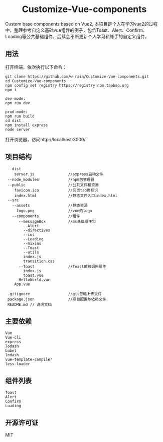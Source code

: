 <h1 align="center">Customize-Vue-components</h1>

<div align="left">
Custom base components based on Vue2, 本项目是个人在学习vue2的过程中，整理参考自定义基础vue组件的例子，包含Toast、Alert、Confirm、Loading等公共基础组件，后续会不断更新个人学习和练手的自定义组件。
</div>

## 用法

打开终端，依次执行以下命令：

    git clone https://github.com/w-rain/Customize-Vue-components.git
    cd Customize-Vue-components
    npm config set registry https://registry.npm.taobao.org
    npm i

    dev-mode:
    npm run dev 

    prod-mode:
    npm run build
    cd dist 
    npm install express
    node server 


打开浏览器，访问http://localhost:3000/

## 项目结构

```
 --dist
    server.js               //express启动文件
 --node_modules             //npm包管理器
 --public                   //公共文件和资源
    favicon.ico             //网页tab页标识
    index.html              //静态文件入口index.html
 --src  
   --assets                 //静态资源
     logo.png               //vue的logo
   --components             //组件
      --messageBox          //ms基础组件包
        --Alert
        --directives
        --ios
        --Loading
        --mixins
        --Toast
        --utils
        index.js
        transition.css
      --Toast               //Toast单独调用组件
        index.js
        toast.vue
      HelloWorld.vue
    App.vue

 .gitignore                 //git忽略上传文件
 package.json               //项目配置与依赖文件
 README.md // 说明文档
```

## 主要依赖
    Vue
    Vue-cli
    express
    lodash
    babel
    lodash
    vue-template-compiler
    less-loader

## 组件列表

    Toast
    Alert
    Confirm
    Loading


## 开源许可证

MIT
